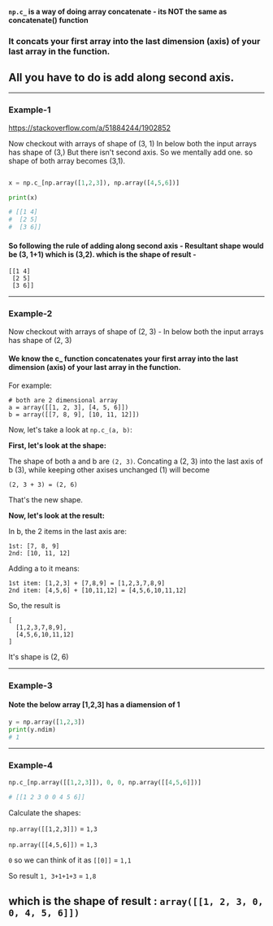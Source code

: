 #### `np.c_` is a way of doing array concatenate - its NOT the same as concatenate() function

### It concats your first array into the last dimension (axis) of your last array in the function.

## All you have to do is add along second axis.

---

### Example-1

https://stackoverflow.com/a/51884244/1902852

Now checkout with arrays of shape of (3, 1)
In below both the input arrays has shape of (3,) But there isn't second axis. So we mentally add one. so shape of both array becomes (3,1).

```python

x = np.c_[np.array([1,2,3]), np.array([4,5,6])]

print(x)

# [[1 4]
#  [2 5]
#  [3 6]]

```

#### So following the rule of adding along second axis - Resultant shape would be (3, 1+1) which is (3,2). which is the shape of result -

```
[[1 4]
 [2 5]
 [3 6]]
```

---

### Example-2

Now checkout with arrays of shape of (2, 3) - In below both the input arrays has shape of (2, 3)

#### We know the c\_ function concatenates your first array into the **last dimension (axis)** of your last array in the function.

For example:

    # both are 2 dimensional array
    a = array([[1, 2, 3], [4, 5, 6]])
    b = array([[7, 8, 9], [10, 11, 12]])

Now, let's take a look at `np.c_(a, b)`:

**First, let's look at the shape:**

The shape of both a and b are `(2, 3)`. Concating a (2, 3) into the last axis of b (3), while keeping other axises unchanged (1) will become

    (2, 3 + 3) = (2, 6)

That's the new shape.

**Now, let's look at the result:**

In b, the 2 items in the last axis are:

    1st: [7, 8, 9]
    2nd: [10, 11, 12]

Adding a to it means:

    1st item: [1,2,3] + [7,8,9] = [1,2,3,7,8,9]
    2nd item: [4,5,6] + [10,11,12] = [4,5,6,10,11,12]

So, the result is

    [
      [1,2,3,7,8,9],
      [4,5,6,10,11,12]
    ]

It's shape is (2, 6)

---

### Example-3

#### Note the below array [1,2,3] has a diamension of 1

```python
y = np.array([1,2,3])
print(y.ndim)
# 1
```

---

### Example-4

```python
np.c_[np.array([[1,2,3]]), 0, 0, np.array([[4,5,6]])]

# [[1 2 3 0 0 4 5 6]]
```

Calculate the shapes:

`np.array([[1,2,3]])` = `1,3`

`np.array([[4,5,6]])` = `1,3`

`0` so we can think of it as `[[0]]` = `1,1`

So result `1, 3+1+1+3` = `1,8`

## which is the shape of result : `array([[1, 2, 3, 0, 0, 4, 5, 6]])`
